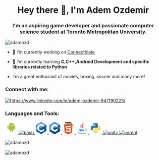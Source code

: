 <h1 align="center">Hey there 👋, I'm Adem Ozdemir</h1>
<h3 align="center">I'm an aspiring game developer and passionate computer science student at Toronto Metropolitan University.</h3>

<p align="left"> <img src="https://komarev.com/ghpvc/?username=adamozd&label=Profile%20views&color=0e75b6&style=flat" alt="adamozd" /> </p>

- 🔭 I’m currently working on [Connecthlete](https://github.com/Connecthelete/connecthlete)

- 🌱 I’m currently learning **C,C++,Android Development and specific libraries related to Python**

- I'm a great enthusiast of movies, boxing, soccer and many more!

<h3 align="left">Connect with me:</h3>
<p align="left">
<a href="https://linkedin.com/in/https://www.linkedin.com/in/adem-ozdemir-947190223/" target="https://www.linkedin.com/in/adem-ozdemir-947190223/"><img align="center" src="https://raw.githubusercontent.com/rahuldkjain/github-profile-readme-generator/master/src/images/icons/Social/linked-in-alt.svg" alt="https://www.linkedin.com/in/adem-ozdemir-947190223/" height="30" width="40" /></a>
</p>

<h3 align="left">Languages and Tools:</h3>
<p align="left"> <a href="https://developer.android.com" target="_blank" rel="noreferrer"> <img src="https://raw.githubusercontent.com/devicons/devicon/master/icons/android/android-original-wordmark.svg" alt="android" width="40" height="40"/> </a> <a href="https://www.gnu.org/software/bash/" target="_blank" rel="noreferrer"> <img src="https://www.vectorlogo.zone/logos/gnu_bash/gnu_bash-icon.svg" alt="bash" width="40" height="40"/> </a> <a href="https://www.cprogramming.com/" target="_blank" rel="noreferrer"> <img src="https://raw.githubusercontent.com/devicons/devicon/master/icons/c/c-original.svg" alt="c" width="40" height="40"/> </a> <a href="https://www.w3schools.com/cpp/" target="_blank" rel="noreferrer"> <img src="https://raw.githubusercontent.com/devicons/devicon/master/icons/cplusplus/cplusplus-original.svg" alt="cplusplus" width="40" height="40"/> </a> <a href="https://www.w3.org/html/" target="_blank" rel="noreferrer"> <img src="https://raw.githubusercontent.com/devicons/devicon/master/icons/html5/html5-original-wordmark.svg" alt="html5" width="40" height="40"/> </a> <a href="https://www.java.com" target="_blank" rel="noreferrer"> <img src="https://raw.githubusercontent.com/devicons/devicon/master/icons/java/java-original.svg" alt="java" width="40" height="40"/> </a> <a href="https://www.python.org" target="_blank" rel="noreferrer"> <img src="https://raw.githubusercontent.com/devicons/devicon/master/icons/python/python-original.svg" alt="python" width="40" height="40"/> </a> <a href="https://unity.com/" target="_blank" rel="noreferrer"> <img src="https://www.vectorlogo.zone/logos/unity3d/unity3d-icon.svg" alt="unity" width="40" height="40"/> </a> <a href="https://unrealengine.com/" target="_blank" rel="noreferrer"> <img src="https://raw.githubusercontent.com/kenangundogan/fontisto/036b7eca71aab1bef8e6a0518f7329f13ed62f6b/icons/svg/brand/unreal-engine.svg" alt="unreal" width="40" height="40"/> </a> </p>

<p><img align="center" src="https://github-readme-stats.vercel.app/api/top-langs?username=adamozd&show_icons=true&locale=en&layout=compact" alt="adamozd" /></p>

<p><img align="center" src="https://github-readme-streak-stats.herokuapp.com/?user=adamozd&" alt="adamozd" /></p>
